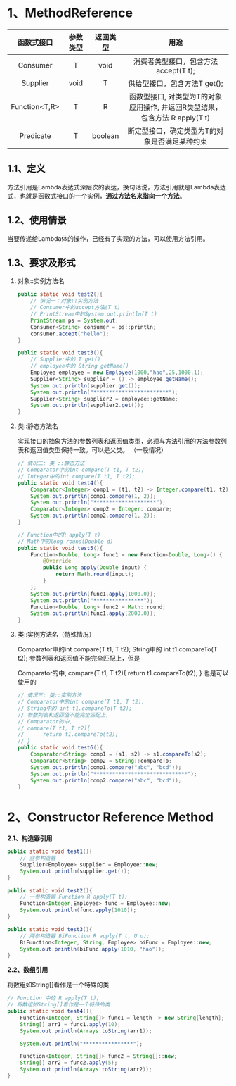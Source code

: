 # 1、MethodReference

| 函数式接口 | 参数类型 | 返回类型 | 用途 |
| :----:| :---: | :----: | :----: |
| Consumer<T> | T | void | 消费者类型接口，包含方法accept(T t); |
| Supplier<T> | void | T | 供给型接口，包含方法T get(); |
| Function<T,R> | T | R | 函数型接口, 对类型为T的对象应用操作, 并返回R类型结果，包含方法 R apply(T t) |
| Predicate<T> | T | boolean | 断定型接口，确定类型为T的对象是否满足某种约束 |

## 1.1、定义

方法引用是Lambda表达式深层次的表达，换句话说，方法引用就是Lambda表达式，也就是函数式接口的一个实例，**通过方法名来指向一个方法**。

## 1.2、使用情景

当要传递给Lambda体的操作，已经有了实现的方法，可以使用方法引用。

## 1.3、要求及形式

1. 对象::实例方法名

   ```java
   public static void test2(){
       // 情况一：对象::实例方法
       // Consumer中的accept方法(T t)
       // PrintStream中的System.out.println(T t)
       PrintStream ps = System.out;
       Consumer<String> consumer = ps::println;
       consumer.accept("hello");
   }
   
   public static void test3(){
       // Supplier中的 T get()
       // employee中的 String getName()
       Employee employee = new Employee(1000,"hao",25,1000.1);
       Supplier<String> supplier = () -> employee.getName();
       System.out.println(supplier.get());
       System.out.println("************************");
       Supplier<String> supplier2 = employee::getName;
       System.out.println(supplier2.get());
   }
   ```

   

2. 类::静态方法名

   实现接口的抽象方法的参数列表和返回值类型，必须与方法引用的方法参数列表和返回值类型保持一致。可以是父类。 （一般情况）

   ```java
   // 情况二: 类 ::静态方法
   // Comparator中的int compare(T t1, T t2);
   // Integer中的int compare(T t1, T t2);
   public static void test4(){
       Comparator<Integer> comp1 = (t1, t2) -> Integer.compare(t1, t2);
       System.out.println(comp1.compare(1, 2));
       System.out.println("********************");
       Comparator<Integer> comp2 = Integer::compare;
       System.out.println(comp2.compare(1, 2));
   }
   
   // Function中的R apply(T t)
   // Math中的long round(Double d)
   public static void test5(){
       Function<Double, Long> func1 = new Function<Double, Long>() {
           @Override
           public Long apply(Double input) {
               return Math.round(input);
           }
       };
       System.out.println(func1.apply(1000.0));
       System.out.println("****************");
       Function<Double, Long> func2 = Math::round;
       System.out.println(func1.apply(2000.0));
   }
   ```

3. 类::实例方法名（特殊情况）

   Comparator中的int compare(T t1, T t2);
   String中的 int t1.compareTo(T t2);
   参数列表和返回值不能完全匹配上，但是
   
   Comparator的中, compare(T t1, T t2){
         return t1.compareTo(t2);
   } 也是可以使用的
   
   ```java
   // 情况三: 类::实例方法
   // Comparator中的int compare(T t1, T t2);
   // String中的 int t1.compareTo(T t2);
   // 参数列表和返回值不能完全匹配上，
   // Comparator的中,
   // compare(T t1, T t2){
   //      return t1.compareTo(t2);
   // }
   public static void test6(){
       Comparator<String> comp1 = (s1, s2) -> s1.compareTo(s2);
       Comparator<String> comp2 = String::compareTo;
       System.out.println(comp1.compare("abc", "bcd"));
       System.out.println("******************************");
       System.out.println(comp2.compare("abc", "bcd"));
   }
   ```

# 2、Constructor Reference Method

**2.1、构造器引用**

```java
public static void test1(){
    // 空参构造器
    Supplier<Employee> supplier = Employee::new;
    System.out.println(supplier.get());
}

public static void test2(){
    // 一参构造器 Function R apply(T t);
    Function<Integer,Employee> func = Employee::new;
    System.out.println(func.apply(1010));
}

public static void test3(){
    // 两参构造器 BiFunction R apply(T t, U u);
    BiFunction<Integer, String, Employee> biFunc = Employee::new;
    System.out.println(biFunc.apply(1010, "hao"));
}
```

**2.2、数组引用**

将数组如String[]看作是一个特殊的类

```java
// Function 中的 R apply(T t);
// 将数组如String[]看作是一个特殊的类
public static void test4(){
    Function<Integer, String[]> func1 = length -> new String[length];
    String[] arr1 = func1.apply(10);
    System.out.println(Arrays.toString(arr1));

    System.out.println("****************");

    Function<Integer, String[]> func2 = String[]::new;
    String[] arr2 = func2.apply(5);
    System.out.println(Arrays.toString(arr2));
}
```